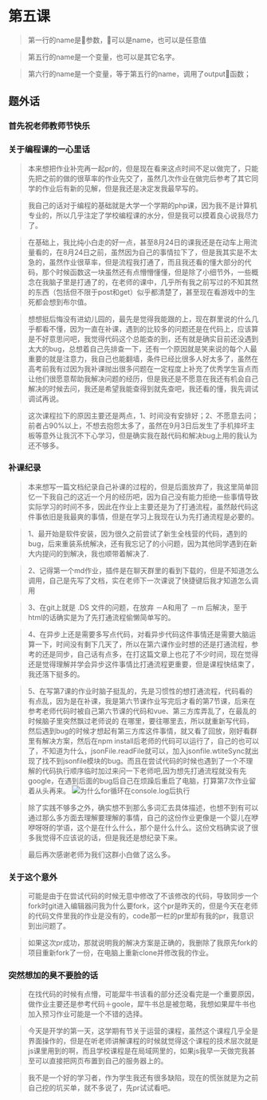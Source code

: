 第五课
=========
> 第一行的name是参数，可以是name，也可以是任意值

>第五行的name是一个变量，也可以是其它名字。

> 第六行的name是一个变量，等于第五行的name，调用了output函数；


题外话
----------------
###     首先祝老师教师节快乐
###     关于编程课的一心里话
>   本来想把作业补完再一起pr的，但是现在看来这点时间不足以做完了，只能先把之前的做的很草率的作业先交了，虽然几次作业在做完后参考了其它同学的作业后有新的见解，但是我还是决定发我最早写的。

>我自己的话对于编程的基础就是大学一个学期的php课，因为我不是计算机专业的，所以几乎注定了学校编程课的水分，但是我可以摸着良心说我尽力了。

>在基础上，我比纯小白走的好一点，甚至8月24日的课我还是在动车上用流量看的，在8月24日之前，虽然因为自己的事情拉下了，但是我其实是不太急的，虽然作业很草率，但是流程我打通了，而且我还看的懂大部分的代码，那个时候函数这一块虽然还有点懵懵懂懂，但是除了小细节外，一些概念在我脑子里是打通了的，在老师的课中，几乎所有我之前写过的不知其然的东西（包括但不限于post和get）似乎都清楚了，甚至现在看游戏中的生死都会想到布尔值。

> 想想挺后悔没有进幼儿园的，最先是觉得我能跟的上，现在群里说的什么几乎都看不懂，因为一直在补课，遇到的比较多的问题还是在代码上，应该算是不好意思问吧，我觉得代码这个总能查的到，还有就是确实目前还没遇到太大的bug，总想着自己先排查一下，还有一个原因就是笑来说的每个人最重要的就是注意力，我自己也能翻墙，条件已经比很多人好太多了，虽然在高考前我有过因为我补课抛出很多问题在一定程度上补充了优秀学生盲点而让他们很愿意帮助我解决问题的经历，但是我还是不愿意在我还有机会自己解决的时候去问，我还是希望我能查得到就先查吧，我还看的懂，我先调试调试再说。

> 这次课程拉下的原因主要还是两点，1、时间没有安排好；2、不愿意去问；前者占90%以上，不想去抱怨太多了，虽然在9月3日后发生了手机摔坏主板等意外让我沉不下心学习，但是确实我在敲代码和解决bug上用的我认为还不够多。

###  补课纪录
>本来想写一篇文档纪录自己补课的过程的，但是后面放弃了，我这里简单回忆一下我自己的这近一个月的经历吧，因为自己没有能力拒绝一些事情导致实际学习的时间不多，因此在作业上主要还是为了打通流程，虽然敲代码这件事依旧是我最爽的事情，但是在学习上我现在认为先打通流程是必要的。

> 1、最开始是软件安装，因为很久之前尝试了新生全栈营的代码，遇到的bug，后来重装系统解决，还有我忘记了的小问题，因为其他同学遇到在新大内提问的到解决，我也顺带着解决了.

> 2、记得第一个md作业，插件是在聊天群里的看到下载的，但是不知道怎么调用，自己是先写了文档，实在老师下一次课说了快捷键后我才知道怎么调用

> 3、在git上就是 .DS 文件的问题，在放弃 －A和用了 －m 后解决，至于html的话确实是为了先打通流程偷懒简单写的。

> 4、在异步上还是需要多写点代码，对看异步代码这件事情还是需要大脑运算一下，时间没有剩下几天了，所以在第六课作业时想的还是打通流程，参考的还是同步，自己话有点多，在打这篇文章上也花了不少时间，现在觉得还是觉得理解并学会异步这件事情比打通流程更重要，但是课程快结束了，我还落下挺多的。

> 5、在写第7课的作业时脑子挺乱的，先是习惯性的想打通流程，代码看的有点乱，因为是在补课，我是第六节课作业写完后才看的第7节课，后来在参考老师代码时被自己第六节课的代码和vue、第三方库弄乱了，在最乱的时候脑子里突然飘过老师说的 在哪里，要往哪里去，所以就重新写代码，然后遇到bug的时候才想起有第三方库这件事情，就又看了回放，刚好看群里有解决方案，然后在npm install后老师的代码可以运行了，自己的也可以了，不知道为什么，jsonFile.readFile就可以，加入jsonfile.wtiteSync就出现了找不到jsonfile模块的bug。而且在尝试代码的时候也遇到了一个不理解的代码执行顺序临时加过来问一下老师吧,因为想先打通流程就没有先google，在遇到后面的bug后自己在烦躁后重启了电脑，打算第7次作业留着从头再来。
![为什么for循环在console.log后执行](https://ws1.sinaimg.cn/large/006tKfTcgy1fjev8q45wbj30sc0w0jxe.jpg)

> 除了实践不够多之外，确实想不到那么多词汇去具体描述，也想不到有可以通过那么多方面去理解要理解的事情，自己的这份作业更像是一个婴儿在咿咿呀呀的学语，这个是在什么什么，那个是什么什么。这份文档确实说了很多我觉得不应该说的话，但是我还是想纪录下来。

> 最后再次感谢老师为我们这群小白做了这么多。

###  关于这个意外
>可能是由于在尝试代码的时候无意中修改了不该修改的代码，导致同步一个fork时git进入编辑器问我为什么要fork，这个pr是昨天的，但是今天在老师的代码文件里我的作业是没有的，code那一栏的pr里却有我的pr，我意识到出问题了。

> 如果这次pr成功，那就说明我的解决方案是正确的，我删除了我原先fork的项目重新fork了一份，在电脑上重新clone并修改我的作业。

### 突然想加的臭不要脸的话
> 在找代码的时候有点懵，可能犀牛书该看的部分还没看完是一个重要原因，做作业主要还是参考代码＋goole，犀牛书总是被忽略，我想如果犀牛书也加入预习作业可能是一个不错的选择。

> 今天是开学的第一天，这学期有节关于运营的课程，虽然这个课程几乎全是界面操作的，但是在听老师讲解课程的时候就觉得这个课程的技术层次就是js课里用到的啊，而且学校课程是在局域网里的，如果js我早一天做完我甚至可以直接把网页布置到自己的服务器上的。

> 我不是一个好的学习者，作为学生我还有很多缺陷，现在的慌张就是为之前自己挖的坑买单，就不多说了，先pr试试看吧。